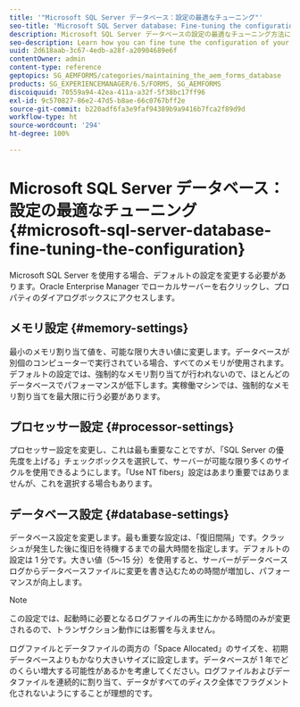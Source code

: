```yaml
---
title: '"Microsoft SQL Server データベース：設定の最適なチューニング"'
seo-title: 'Microsoft SQL Server database: Fine-tuning the configuration'
description: Microsoft SQL Server データベースの設定の最適なチューニング方法について説明します。
seo-description: Learn how you can fine tune the configuration of your Microsoft SQL Server database.
uuid: 2d618aab-3c67-4edb-a28f-a20904689e6f
contentOwner: admin
content-type: reference
geptopics: SG_AEMFORMS/categories/maintaining_the_aem_forms_database
products: SG_EXPERIENCEMANAGER/6.5/FORMS, SG_AEMFORMS
discoiquuid: 70559a94-42ea-411a-a32f-5f38bc17ff96
exl-id: 9c570827-86e2-47d5-b8ae-66c0767bff2e
source-git-commit: b220adf6fa3e9faf94389b9a9416b7fca2f89d9d
workflow-type: ht
source-wordcount: '294'
ht-degree: 100%

---
```


# Microsoft SQL Server データベース：設定の最適なチューニング {#microsoft-sql-server-database-fine-tuning-the-configuration}

Microsoft SQL Server を使用する場合、デフォルトの設定を変更する必要があります。Oracle Enterprise Manager でローカルサーバーを右クリックし、プロパティのダイアログボックスにアクセスします。

## メモリ設定 {#memory-settings}

最小のメモリ割り当て値を、可能な限り大きい値に変更します。データベースが別個のコンピューターで実行されている場合、すべてのメモリが使用されます。デフォルトの設定では、強制的なメモリ割り当てが行われないので、ほとんどのデータベースでパフォーマンスが低下します。実稼働マシンでは、強制的なメモリ割り当てを最大限に行う必要があります。

## プロセッサー設定 {#processor-settings}

プロセッサー設定を変更し、これは最も重要なことですが、「SQL Server の優先度を上げる」チェックボックスを選択して、サーバーが可能な限り多くのサイクルを使用できるようにします。「Use NT fibers」設定はあまり重要ではありませんが、これを選択する場合もあります。

## データベース設定 {#database-settings}

データベース設定を変更します。最も重要な設定は、「復旧間隔」です。クラッシュが発生した後に復旧を待機するまでの最大時間を指定します。デフォルトの設定は 1 分です。大きい値（5～15 分）を使用すると、サーバーがデータベースログからデータベースファイルに変更を書き込むための時間が増加し、パフォーマンスが向上します。

>[!NOTE]
>
>この設定では、起動時に必要となるログファイルの再生にかかる時間のみが変更されるので、トランザクション動作には影響を与えません。

ログファイルとデータファイルの両方の「Space Allocated」のサイズを、初期データベースよりもかなり大きいサイズに設定します。データベースが 1 年でどのくらい増大する可能性があるかを考慮してください。ログファイルおよびデータファイルを連続的に割り当て、データがすべてのディスク全体でフラグメント化されないようにすることが理想的です。
